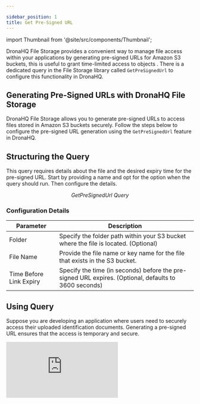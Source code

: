 ```yaml
---

sidebar_position: 1
title: Get Pre-Signed URL
---
```


import Thumbnail from '@site/src/components/Thumbnail';

DronaHQ File Storage provides a convenient way to manage file access within your applications by generating pre-signed URLs for Amazon S3 buckets, this is useful to grant time-limited access to objects . There is a dedicated query in the File Storage library called `GetPreSignedUrl` to configure this functionality in DronaHQ.

## Generating Pre-Signed URLs with DronaHQ File Storage

DronaHQ File Storage allows you to generate pre-signed URLs to access files stored in Amazon S3 buckets securely. Follow the steps below to configure the pre-signed URL generation using the `GetPreSignedUrl` feature in DronaHQ.

## Structuring the Query

This query requires details about the file and the desired expiry time for the pre-signed URL. Start by providing a name and opt for the option when the query should run. Then configure the details.

<figure>
  <Thumbnail src="/img/file-storage/queries/getpresignedurl.jpeg" alt="GetPreSignedUrl Query" />
  <figcaption align='center'><i>GetPreSignedUrl Query</i></figcaption>
</figure>

### Configuration Details

| Parameter            | Description                                                                                              | 
|----------------------|----------------------------------------------------------------------------------------------------------|
| Folder           | Specify the folder path within your S3 bucket where the file is located. (Optional)                      | 
| File Name        | Provide the file name or key name for the file that exists in the S3 bucket.                             |
| Time Before Link Expiry | Specify the time (in seconds) before the pre-signed URL expires. (Optional, defaults to 3600 seconds) | 

## Using Query

Suppose you are developing an application where users need to securely access their uploaded identification documents. Generating a pre-signed URL ensures that the access is temporary and secure.

<div style={{ position: 'relative', paddingBottom: 'calc(46.33333333333333% + 41px)', height: 0 }}>
  <iframe
    src="https://demo.arcade.software/zYMo3Vu8JvszfpS7bOSd?embed"
    title="DronaHQ Database - Access & Activation flow"
    frameBorder="0"
    loading="lazy"
    allowFullScreen
    style={{ position: 'absolute', top: 0, left: 0, width: '100%', height: '100%', colorScheme: 'light' }}
    webkitallowfullscreen
    mozallowfullscreen
  ></iframe>
</div>
